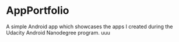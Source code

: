 # AppPortfolio
A simple Android app which showcases the apps I created during the Udacity Android Nanodegree program. 
uuu
